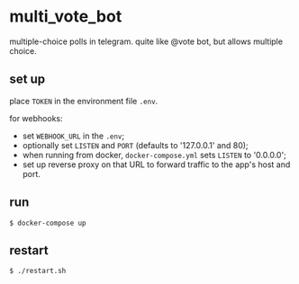 # multi_vote_bot
multiple-choice polls in telegram.  quite like @vote bot, but allows multiple choice.

## set up
place `TOKEN` in the environment file `.env`.

for webhooks:

 - set `WEBHOOK_URL` in the `.env`;
 - optionally set `LISTEN` and `PORT` (defaults to '127.0.0.1' and 80);
 - when running from docker, `docker-compose.yml` sets `LISTEN` to '0.0.0.0';
 - set up reverse proxy on that URL to forward traffic to the app's host and port.

## run
`$ docker-compose up`

## restart
`$ ./restart.sh`
